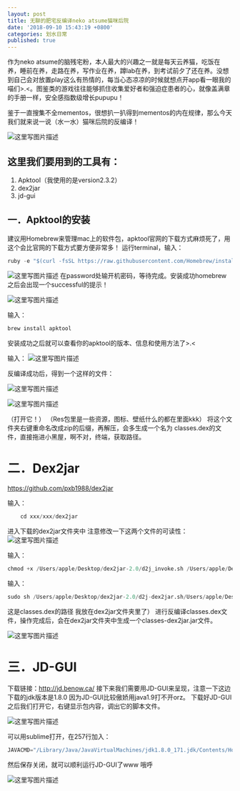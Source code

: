 ```yaml
---
layout: post
title: 无聊的肥宅反编译neko atsume猫咪后院
date: '2018-09-10 15:43:19 +0800'
categories: 划水日常
published: true
---
```

作为neko atsume的脑残宅粉，本人最大的兴趣之一就是每天云养猫，吃饭在养，睡前在养，走路在养，写作业在养，蹲lab在养，到考试前夕了还在养。没想到自己会对放置play这么有热情的，每当心态凉凉的时候就想点开app看一眼我的喵们>.<。图鉴类的游戏往往能够抓住收集爱好者和强迫症患者的心，就像盖满章的手册一样，安全感指数级增长pupupu！

鉴于一直搜集不全mementos，很想扒一扒得到mementos的内在规律，那么今天我们就来说一说（水一水）猫咪后院的反编译！


![这里写图片描述](https://img-blog.csdn.net/20180910154445474?watermark/2/text/aHR0cHM6Ly9ibG9nLmNzZG4ubmV0L3NhaWtpZGVl/font/5a6L5L2T/fontsize/400/fill/I0JBQkFCMA==/dissolve/70)

 

## 这里我们要用到的工具有：
1.	Apktool（我使用的是version2.3.2）
2.	dex2jar
3.	jd-gui



## 一．Apktool的安装
建议用Homebrew来管理mac上的软件包，apktool官网的下载方式麻烦死了，用这个会比官网的下载方式要方便非常多！
运行terminal，输入：
```python
ruby -e "$(curl -fsSL https://raw.githubusercontent.com/Homebrew/install/master/install)" < /dev/null 2> /dev/null
```
 
![这里写图片描述](https://img-blog.csdn.net/20180910153759477?watermark/2/text/aHR0cHM6Ly9ibG9nLmNzZG4ubmV0L3NhaWtpZGVl/font/5a6L5L2T/fontsize/400/fill/I0JBQkFCMA==/dissolve/70)
在password处输开机密码，等待完成。安装成功homebrew之后会出现一个successful的提示！


![这里写图片描述](https://img-blog.csdn.net/20180910153823685?watermark/2/text/aHR0cHM6Ly9ibG9nLmNzZG4ubmV0L3NhaWtpZGVl/font/5a6L5L2T/fontsize/400/fill/I0JBQkFCMA==/dissolve/70)
 
输入：
```python
brew install apktool
```
安装成功之后就可以查看你的apktool的版本、信息和使用方法了>.<


输入：
 ![这里写图片描述](https://img-blog.csdn.net/20180910153902431?watermark/2/text/aHR0cHM6Ly9ibG9nLmNzZG4ubmV0L3NhaWtpZGVl/font/5a6L5L2T/fontsize/400/fill/I0JBQkFCMA==/dissolve/70)

反编译成功后，得到一个这样的文件：

![这里写图片描述](https://img-blog.csdn.net/20180910154017765?watermark/2/text/aHR0cHM6Ly9ibG9nLmNzZG4ubmV0L3NhaWtpZGVl/font/5a6L5L2T/fontsize/400/fill/I0JBQkFCMA==/dissolve/70)
 
 ![这里写图片描述](https://img-blog.csdn.net/20180910154042343?watermark/2/text/aHR0cHM6Ly9ibG9nLmNzZG4ubmV0L3NhaWtpZGVl/font/5a6L5L2T/fontsize/400/fill/I0JBQkFCMA==/dissolve/70)
 
（打开它！）
（Res包里是一些资源，图标、壁纸什么的都在里面kkk）
将这个文件夹右键重命名改成zip的后缀，再解压，会多生成一个名为 classes.dex的文件，直接拖进小黑屋，啊不对，终端，获取路径。



# 二．Dex2jar
 https://github.com/pxb1988/dex2jar 

输入：
```python
	cd xxx/xxx/dex2jar
```
进入下载的dex2jar文件夹中 
注意修改一下这两个文件的可读性：
![这里写图片描述](https://img-blog.csdn.net/20180910154120368?watermark/2/text/aHR0cHM6Ly9ibG9nLmNzZG4ubmV0L3NhaWtpZGVl/font/5a6L5L2T/fontsize/400/fill/I0JBQkFCMA==/dissolve/70)
 
输入：
```python
chmod +x /Users/apple/Desktop/dex2jar-2.0/d2j_invoke.sh /Users/apple/Desktop/dex2jar-2.0/d2j-dex2jar.sh
```


输入： 
```python
sudo sh /Users/apple/Desktop/dex2jar-2.0/d2j-dex2jar.sh/Users/apple/Desktop/dex2jar2.0/classes.dex
```
这是classes.dex的路径 我放在dex2jar文件夹里了） 
进行反编译classes.dex文件，操作完成后，会在dex2jar文件夹中生成一个classes-dex2jar.jar文件。

![这里写图片描述](https://img-blog.csdn.net/20180910154143534?watermark/2/text/aHR0cHM6Ly9ibG9nLmNzZG4ubmV0L3NhaWtpZGVl/font/5a6L5L2T/fontsize/400/fill/I0JBQkFCMA==/dissolve/70) 

# 三．JD-GUI
下载链接：http://jd.benow.ca/ 
接下来我们需要用JD-GUI来呈现，注意一下这边下载的jdk版本是1.8.0 因为JD-GUI比较傲娇用java1.9打不开orz。
下载好JD-GUI之后我们打开它，右键显示包内容，调出它的脚本文件。

 ![这里写图片描述](https://img-blog.csdn.net/20180910154220176?watermark/2/text/aHR0cHM6Ly9ibG9nLmNzZG4ubmV0L3NhaWtpZGVl/font/5a6L5L2T/fontsize/400/fill/I0JBQkFCMA==/dissolve/70)
 
可以用sublime打开，在257行加入：
```python
JAVACMD="/Library/Java/JavaVirtualMachines/jdk1.8.0_171.jdk/Contents/Home/bin/java"
```
然后保存关闭，就可以顺利运行JD-GUI了www 哦呼

![这里写图片描述](https://img-blog.csdn.net/20180910152738814?watermark/2/text/aHR0cHM6Ly9ibG9nLmNzZG4ubmV0L3NhaWtpZGVl/font/5a6L5L2T/fontsize/400/fill/I0JBQkFCMA==/dissolve/70)























































































































































































































































































































































